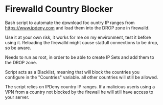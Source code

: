 # Firewalld Country Blocker

Bash script to automate the dpwnload foc ountry IP ranges from https://www.ipdeny.com and load them into the DROP zone in firewalld.

Use it at your own risk, it works for me on my environment, test it before using it.
Reloading the firewalld might cause statfull connections to be drop, so be aware.

Needs to run as root, in order to be able to create IP Sets and add them to the DROP zone.

Script acts as a Blacklist, meaning that will block the countries you configure in the "Countries" variable. all other countries will still be allowed.

The script relies on IPDeny country IP ranges. If a malicious useris using a VPN from a country not blocked by the firewall he will still have access to your server.
